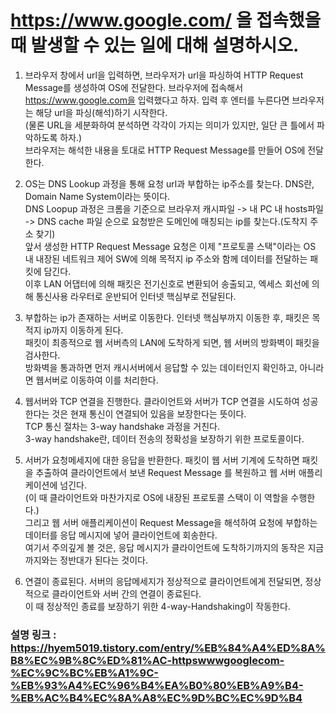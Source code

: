 # https://www.google.com/ 을 접속했을 때 발생할 수 있는 일에 대해 설명하시오.



1. 브라우저 창에서 url을 입력하면, 브라우저가 url을 파싱하여 HTTP Request Message를 생성하여 OS에 전달한다.
브라우저에 접속해서 https://www.google.com을 입력했다고 하자. 입력 후 엔터를 누른다면 브라우저는 해당 url을 파싱(해석)하기 시작한다. <br>
(물론 URL을 세분화하여 분석하면 각각이 가지는 의미가 있지만, 일단 큰 틀에서 파악하도록 하자.)<br>
브라우저는 해석한 내용을 토대로 HTTP Request Message를 만들어 OS에 전달한다.<br>

2. OS는 DNS Lookup 과정을 통해 요청 url과 부합하는 ip주소를 찾는다.
DNS란, Domain Name System이라는 뜻이다.<br>
DNS Loopup 과정은 크롬을 기준으로 브라우저 캐시파일 -> 내 PC 내 hosts파일 -> DNS cache 파일 순으로 요청받은 도메인에 매칭되는 ip를 찾는다.(도착지 주소 찾기)<br>
앞서 생성한 HTTP Request Message 요청은 이제 "프로토콜 스택"이라는 OS 내 내장된 네트워크 제어 SW에 의해 목적지 ip 주소와 함께 데이터를 전달하는 패킷에 담긴다.<br>
이후 LAN 어댑터에 의해 패킷은 전기신호로 변환되어 송출되고, 엑세스 회선에 의해 통신사용 라우터로 운반되어 인터넷 핵심부로 전달된다.<br>

3. 부합하는 ip가 존재하는 서버로 이동한다.
인터넷 핵심부까지 이동한 후, 패킷은 목적지 ip까지 이동하게 된다.<br>
패킷이 최종적으로 웹 서버측의 LAN에 도착하게 되면, 웹 서버의 방화벽이 패킷을 검사한다.<br>
방화벽을 통과하면 먼저 캐시서버에서 응답할 수 있는 데이터인지 확인하고, 아니라면 웹서버로 이동하여 이를 처리한다.<br>

4. 웹서버와 TCP 연결을 진행한다.
클라이언트와 서버가 TCP 연결을 시도하여 성공 한다는 것은 현재 통신이 연결되어 있음을 보장한다는 뜻이다.<br>
TCP 통신 절차는 3-way handshake 과정을 거친다.<br>
3-way handshake란, 데이터 전송의 정확성을 보장하기 위한 프로토콜이다.<br>

5. 서버가 요청메세지에 대한 응답을 반환한다.
패킷이 웹 서버 기계에 도착하면 패킷을 추출하여 클라이언트에서 보낸 Request Message 를 복원하고 웹 서버 애플리케이션에 넘긴다. <br>
(이 때 클라이언트와 마찬가지로 OS에 내장된 프로토콜 스택이 이 역할을 수행한다.)<br>
그리고 웹 서버 애플리케이션이 Request Message을 해석하여 요청에 부합하는 데이터를 응답 메시지에 넣어 클라이언트에 회송한다.<br>
여기서 주의깊게 볼 것은, 응답 메시지가 클라이언트에 도착하기까지의 동작은 지금까지와는 정반대가 된다는 것이다. <br>

6. 연결이 종료된다.
서버의 응답메세지가 정상적으로 클라이언트에게 전달되면, 정상적으로 클라이언트와 서버 간의 연결이 종료된다.<br>
이 때 정상적인 종료를 보장하기 위한 4-way-Handshaking이 작동한다.<br>

### 설명 링크 : https://hyem5019.tistory.com/entry/%EB%84%A4%ED%8A%B8%EC%9B%8C%ED%81%AC-httpswwwgooglecom-%EC%9C%BC%EB%A1%9C-%EB%93%A4%EC%96%B4%EA%B0%80%EB%A9%B4-%EB%AC%B4%EC%8A%A8%EC%9D%BC%EC%9D%B4

